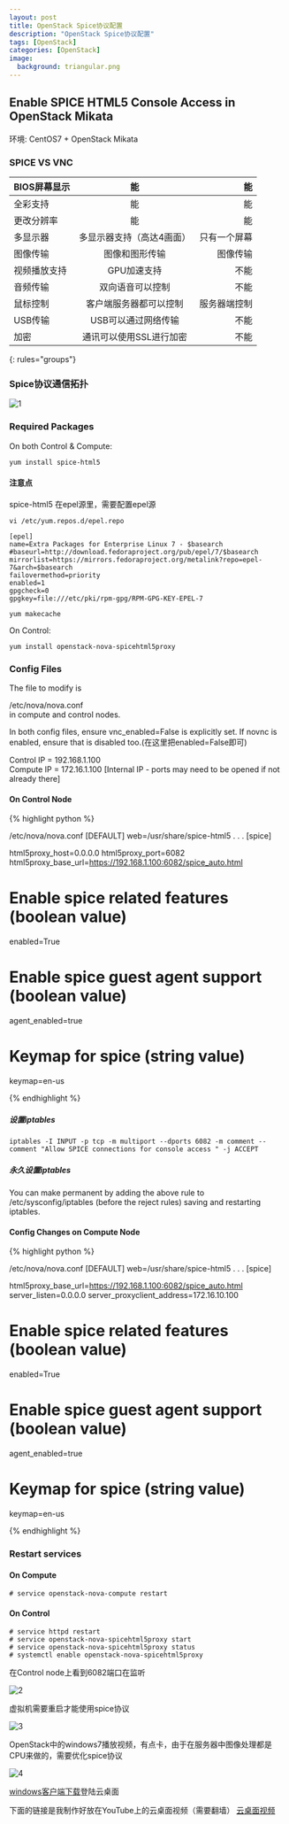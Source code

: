 ```yaml
---
layout: post
title: OpenStack Spice协议配置
description: "OpenStack Spice协议配置"
tags: [OpenStack]
categories: [OpenStack]
image:
  background: triangular.png
---
```

## Enable SPICE HTML5 Console Access in OpenStack Mikata
环境: CentOS7 + OpenStack Mikata 
###  SPICE VS VNC  | BIOS屏幕显示        | 能           | 能|
|:--------|:-------:|--------:|
| 全彩支持      | 能 | 能 |
| 更改分辨率      | 能     |   能 |
| 多显示器 | 多显示器支持（高达4画面）      |    只有一个屏幕|
| 图像传输 | 图像和图形传输      |    图像传输 |
| 视频播放支持 | GPU加速支持      |    不能|
| 音频传输 | 双向语音可以控制      |   不能|
| 鼠标控制 | 客户端服务器都可以控制  |    服务器端控制 |
| USB传输 | USB可以通过网络传输    |    不能|
| 加密 | 通讯可以使用SSL进行加密      |    不能 |
{: rules="groups"}


###   Spice协议通信拓扑

![1](/images/openstack_spice/4.png) 


### Required Packages


On both Control & Compute:

```
yum install spice-html5
```

####  注意点

spice-html5 在epel源里，需要配置epel源


```
vi /etc/yum.repos.d/epel.repo  
```

```
[epel]
name=Extra Packages for Enterprise Linux 7 - $basearch
#baseurl=http://download.fedoraproject.org/pub/epel/7/$basearch
mirrorlist=https://mirrors.fedoraproject.org/metalink?repo=epel-7&arch=$basearch
failovermethod=priority
enabled=1
gpgcheck=0
gpgkey=file:///etc/pki/rpm-gpg/RPM-GPG-KEY-EPEL-7
```

```
yum makecache
```
On Control:

```
yum install openstack-nova-spicehtml5proxy
```


###  Config Files

The file to modify is

/etc/nova/nova.conf  
in compute and control nodes.  


In both config files, ensure  vnc_enabled=False is explicitly set. If novnc is enabled, ensure that is disabled too.(在这里把enabled=False即可)  


Control IP = 192.168.1.100  
Compute IP = 172.16.1.100   [Internal IP - ports may need to be opened if not already there]  

####   On Control Node

{% highlight python %}

/etc/nova/nova.conf
[DEFAULT]
web=/usr/share/spice-html5
. . .
[spice]

html5proxy_host=0.0.0.0
html5proxy_port=6082
html5proxy_base_url=https://192.168.1.100:6082/spice_auto.html

# Enable spice related features (boolean value)
enabled=True
 
# Enable spice guest agent support (boolean value)
agent_enabled=true
 
# Keymap for spice (string value)
keymap=en-us

{% endhighlight %}


#####   设置iptables

```
iptables -I INPUT -p tcp -m multiport --dports 6082 -m comment --comment "Allow SPICE connections for console access " -j ACCEPT
```

#####   永久设置iptables
You can make permanent by adding the above rule to /etc/sysconfig/iptables (before the reject rules) saving and restarting iptables.

####   Config Changes on Compute Node

{% highlight python %}

/etc/nova/nova.conf
[DEFAULT]
web=/usr/share/spice-html5
. . .
[spice]

html5proxy_base_url=https://192.168.1.100:6082/spice_auto.html
server_listen=0.0.0.0
server_proxyclient_address=172.16.10.100

# Enable spice related features (boolean value)
enabled=True
 
# Enable spice guest agent support (boolean value)
agent_enabled=true
 
# Keymap for spice (string value)
keymap=en-us

{% endhighlight %}



###  Restart services


####   On Compute

```
# service openstack-nova-compute restart
```

####   On Control

```
# service httpd restart
# service openstack-nova-spicehtml5proxy start
# service openstack-nova-spicehtml5proxy status 
# systemctl enable openstack-nova-spicehtml5proxy
```

在Control node上看到6082端口在监听

![2](/images/openstack_spice/3.png) 


虚拟机需要重启才能使用spice协议


![3](/images/openstack_spice/2.png) 



OpenStack中的windows7播放视频，有点卡，由于在服务器中图像处理都是CPU来做的，需要优化spice协议

![4](/images/openstack_spice/1.jpg)



[windows客户端下载](http://virt-manager.org/download/sources/virt-viewer/virt-viewer-x64-2.0.msi "windows客户端下载")登陆云桌面   
 
下面的链接是我制作好放在YouTube上的云桌面视频（需要翻墙）
[云桌面视频](https://youtu.be/eUDUuoSXE-c "云桌面视频")
